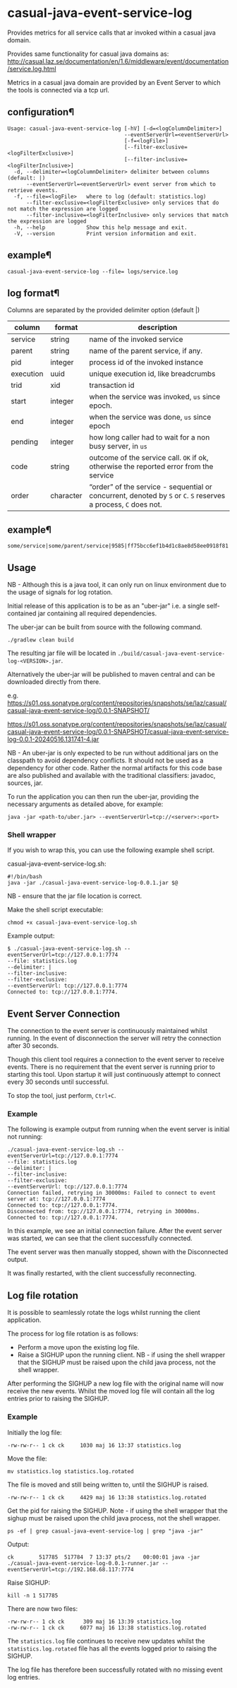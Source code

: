 # casual-java-event-service-log

Provides metrics for all service calls that ar invoked within a casual java domain.

Provides same functionality for casual java domains
as: http://casual.laz.se/documentation/en/1.6/middleware/event/documentation/service.log.html

Metrics in a casual java domain are provided by an Event Server to which the tools is connected via a tcp url.

## configuration¶
```shell
Usage: casual-java-event-service-log [-hV] [-d=<logColumnDelimiter>]
                                     --eventServerUrl=<eventServerUrl>
                                     [-f=<logFile>]
                                     [--filter-exclusive=<logFilterExclusive>]
                                     [--filter-inclusive=<logFilterInclusive>]
  -d, --delimiter=<logColumnDelimiter> delimiter between columns (default: |)
      --eventServerUrl=<eventServerUrl> event server from which to retrieve events.
  -f, --file=<logFile>   where to log (default: statistics.log)
      --filter-exclusive=<logFilterExclusive> only services that do not match the expression are logged
      --filter-inclusive=<logFilterInclusive> only services that match the expression are logged
  -h, --help             Show this help message and exit.
  -V, --version          Print version information and exit.
```

## example¶
```shell
casual-java-event-service-log --file= logs/service.log
```

## log format¶
Columns are separated by the provided delimiter option (default |)

| column    | format    | description                                                                                                     |
|-----------|-----------|-----------------------------------------------------------------------------------------------------------------|
| service   | string    | name of the invoked service                                                                                     |
| parent    | string    | name of the parent service, if any.                                                                             |
| pid       | integer   | process id of the invoked instance                                                                              |
| execution | uuid      | unique execution id, like breadcrumbs                                                                           |
| trid      | xid       | transaction id                                                                                                  |
| start     | integer   | when the service was invoked, `us` since epoch.                                                                 |
| end       | integer   | when the service was done, `us` since epoch                                                                     |
| pending   | integer   | how long caller had to wait for a non busy server, in `us`                                                      |
| code      | string    | outcome of the service call. `OK` if ok, otherwise the reported error from the service                          |
| order     | character | “order” of the service - sequential or concurrent, denoted by `S` or `C`. `S` reserves a process, `C` does not. |

## example¶

```
some/service|some/parent/service|9585|ff75bcc6ef1b4d1c8ae8d58ee0918f81|3d7519f801e4f65a127d9ac09fa159d:b81a4d8715ad44e8afccb796a02fd77f:42:123|1670372749162496|1670372749162723|0|OK|S
```

## Usage

NB - Although this is a java tool, it can only run on linux environment due to the usage of signals for log rotation.

Initial release of this application is to be as an "uber-jar" i.e. a single self-contained jar containing all required dependencies.

The uber-jar can be built from source with the following command.

```shell
./gradlew clean build
```

The resulting jar file will be located in `./build/casual-java-event-service-log-<VERSION>.jar`.

Alternatively the uber-jar will be published to maven central and can be downloaded directly from there.

e.g. 
https://s01.oss.sonatype.org/content/repositories/snapshots/se/laz/casual/casual-java-event-service-log/0.0.1-SNAPSHOT/

https://s01.oss.sonatype.org/content/repositories/snapshots/se/laz/casual/casual-java-event-service-log/0.0.1-SNAPSHOT/casual-java-event-service-log-0.0.1-20240516.131741-4.jar

NB - An uber-jar is only expected to be run without additional jars on the classpath to avoid dependency conflicts. It should not be used as
a dependency for other code. Rather the normal artifacts for this code base are also published and available with the traditional classifiers: javadoc, sources, jar.

To run the application you can then run the uber-jar, providing the necessary arguments as detailed above, for example:

```shell
java -jar <path-to/uber.jar> --eventServerUrl=tcp://<server>:<port>
```

### Shell wrapper
If you wish to wrap this, you can use the following example shell script.

casual-java-event-service-log.sh:
```shell
#!/bin/bash
java -jar ./casual-java-event-service-log-0.0.1.jar $@
```
NB - ensure that the jar file location is correct.

Make the shell script executable:

```shell
chmod +x casual-java-event-service-log.sh
```

Example output:
```shell
$ ./casual-java-event-service-log.sh --eventServerUrl=tcp://127.0.0.1:7774
--file: statistics.log
--delimiter: |
--filter-inclusive:
--filter-exclusive:
--eventServerUrl: tcp://127.0.0.1:7774
Connected to: tcp://127.0.0.1:7774.
```

## Event Server Connection
The connection to the event server is continuously maintained whilst running.
In the event of disconnection the server will retry the connection after 30 seconds.

Though this client tool requires a connection to the event server to receive events.
There is no requirement that the event server is running prior to starting this tool.
Upon startup it will just continuously attempt to connect every 30 seconds until successful.

To stop the tool, just perform, `Ctrl+C`.

### Example

The following is example output from running when the event server is initial not running:

```shell
./casual-java-event-service-log.sh --eventServerUrl=tcp://127.0.0.1:7774
--file: statistics.log
--delimiter: |
--filter-inclusive:
--filter-exclusive:
--eventServerUrl: tcp://127.0.0.1:7774
Connection failed, retrying in 30000ms: Failed to connect to event server at: tcp://127.0.0.1:7774
Connected to: tcp://127.0.0.1:7774.
Disconnected from: tcp://127.0.0.1:7774, retrying in 30000ms.
Connected to: tcp://127.0.0.1:7774.
```

In this example, we see an initial connection failure. After the event server was started, we can
see that the client successfully connected.

The event server was then manually stopped, shown with the Disconnected output.

It was finally restarted, with the client successfully reconnecting.

## Log file rotation

It is possible to seamlessly rotate the logs whilst running the client application.

The process for log file rotation is as follows:

* Perform a move upon the existing log file.
* Raise a SIGHUP upon the running client.
NB - if using the shell wrapper that the SIGHUP must be raised upon the child java process, not the shell wrapper.

After performing the SIGHUP a new log file with the original name will now receive the new events.
Whilst the moved log file will contain all the log entries prior to raising the SIGHUP.

### Example

Initially the log file:
```shell
-rw-rw-r-- 1 ck ck     1030 maj 16 13:37 statistics.log
```

Move the file:
```shell
mv statistics.log statistics.log.rotated
```

The file is moved and still being written to, until the SIGHUP is raised.

```shell
-rw-rw-r-- 1 ck ck     4429 maj 16 13:38 statistics.log.rotated
```

Get the pid for raising the SIGHUP.
Note - if using the shell wrapper that the sighup must be raised upon the child java process, not the shell wrapper.
```shell
ps -ef | grep casual-java-event-service-log | grep "java -jar"
```
Output:
```shell
ck        517785  517784  7 13:37 pts/2    00:00:01 java -jar ./casual-java-event-service-log-0.0.1-runner.jar --eventServerUrl=tcp://192.168.68.117:7774
```

Raise SIGHUP:
```shell
kill -n 1 517785
```
There are now two files:
```shell
-rw-rw-r-- 1 ck ck      309 maj 16 13:39 statistics.log
-rw-rw-r-- 1 ck ck     6077 maj 16 13:38 statistics.log.rotated
```

The `statistics.log` file continues to receive new updates whilst the `statistics.log.rotated` file has all the 
events logged prior to raising the SIGHUP.

The log file has therefore been successfully rotated with no missing event log entries.
